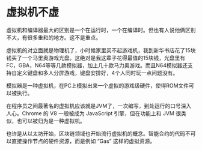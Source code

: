 # 虚拟机不虚

虚拟机和编译器最大的区别是一个在运行时，一个在编译时。但也有人说他俩区别不大，有很多重和的地方。这不是重点。

虚拟机的对立面就是物理机了，小时候家里买不起游戏机，我到新华书店花了15块钱买了一个马里奥游戏光盘。这绝对是我这辈子花得最值的15块钱，光盘里有FC，GBA，N64等等几款模拟器，加上几十款马力奥游戏。而且N64模拟器还支持自定义键盘和多人分屏游戏，键盘安排好，4个人同时玩一点问题没有。

模拟器是一种虚拟机，在PC上模拟出来一个虚拟的游戏级硬件，使得ROM文件可以被执行。

在程序员之间最著名的虚拟机应该就是JVM了，一次编写，到处运行的口号深入人心。Chrome 的 V8 一般被成为 JavaScript 引擎，但在功能上和 JVM 很类似，也可以被归为是一种虚拟机。

也许是从以太坊开始，区块链领域也开始流行虚拟机的概念。智能合约的代码不可以直接操作节点的硬件资源，而是例如 “Gas” 这样的虚拟资源。